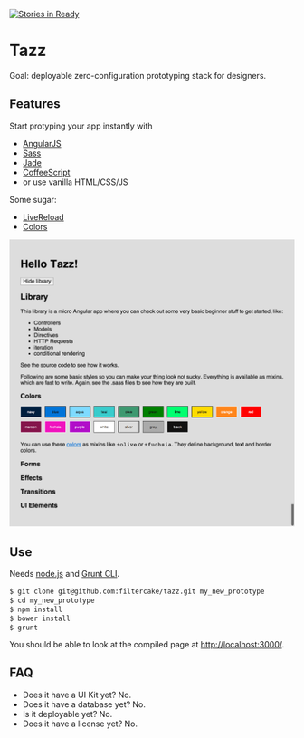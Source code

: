 [![Stories in Ready](https://badge.waffle.io/filtercake/tazz.png?label=ready)](https://waffle.io/filtercake/tazz)
# Tazz

Goal: deployable zero-configuration prototyping stack for designers.

## Features

Start protyping your app instantly with

- [AngularJS](http://angularjs.org/)
- [Sass](http://sass-lang.com/)
- [Jade](http://jade-lang.com/)
- [CoffeeScript](http://coffeescript.org/)
- or use vanilla HTML/CSS/JS

Some sugar:
- [LiveReload](http://livereload.com/)
- [Colors](http://clrs.cc/)

![](res/14-02-06.png)

## Use

Needs [node.js](http://nodejs.org/) and [Grunt CLI](http://gruntjs.com/getting-started#installing-the-cli).

    $ git clone git@github.com:filtercake/tazz.git my_new_prototype
    $ cd my_new_prototype
    $ npm install
    $ bower install
    $ grunt

You should be able to look at the compiled page at <http://localhost:3000/>.

## FAQ

- Does it have a UI Kit yet? No.
- Does it have a database yet? No.
- Is it deployable yet? No.
- Does it have a license yet? No.